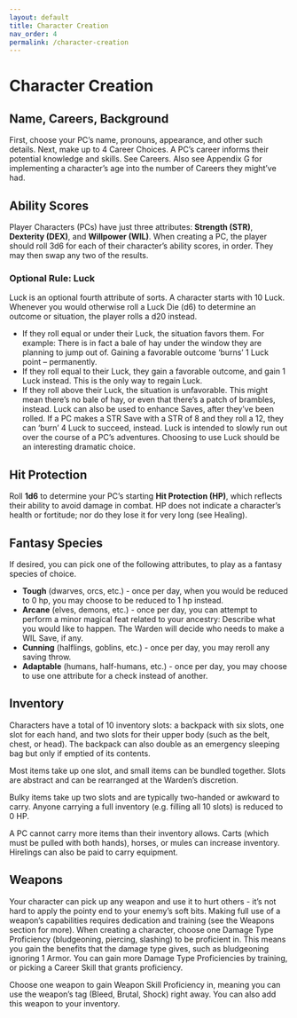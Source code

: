 ```yaml
---
layout: default
title: Character Creation
nav_order: 4
permalink: /character-creation
---
```

# Character Creation
## Name, Careers, Background
First, choose your PC’s name, pronouns, appearance, and other such details. Next, make up to 4 Career Choices. A PC’s career informs their potential knowledge and skills. See Careers. Also see Appendix G for implementing a character’s age into the number of Careers they might’ve had.
## Ability Scores
Player Characters (PCs) have just three attributes: **Strength (STR)**, **Dexterity (DEX)**, and **Willpower (WIL)**.
When creating a PC, the player should roll 3d6 for each of their character’s ability scores, in order. They may then swap any two of the results.
### Optional Rule: Luck
Luck is an optional fourth attribute of sorts. A character starts with 10 Luck. Whenever you would otherwise roll a Luck Die (d6) to determine an outcome or situation, the player rolls a d20 instead. 
- If they roll equal or under their Luck, the situation favors them. For example: There is in fact a bale of hay under the window they are planning to jump out of. Gaining a favorable outcome ‘burns’ 1 Luck point – permanently.
- If they roll equal to their Luck, they gain a favorable outcome, and gain 1 Luck instead. This is the only way to regain Luck.
- If they roll above their Luck, the situation is unfavorable. This might mean there’s no bale of hay, or even that there’s a patch of brambles, instead.
Luck can also be used to enhance Saves, after they’ve been rolled. If a PC makes a STR Save with a STR of 8 and they roll a 12, they can ‘burn’ 4 Luck to succeed, instead.
Luck is intended to slowly run out over the course of a PC’s adventures. Choosing to use Luck should be an interesting dramatic choice.
## Hit Protection
Roll **1d6** to determine your PC’s starting **Hit Protection (HP)**, which reflects their ability to avoid damage in combat. HP does not indicate a character’s health or fortitude; nor do they lose it for very long (see Healing). 
## Fantasy Species
If desired, you can pick one of the following attributes, to play as a fantasy species of choice.
- **Tough** (dwarves, orcs, etc.) - once per day, when you would be reduced to 0 hp, you may choose to be reduced to 1 hp instead.
- **Arcane** (elves, demons, etc.) - once per day, you can attempt to perform a minor magical feat related to your ancestry: Describe what you would like to happen. The Warden will decide who needs to make a WIL Save, if any.
- **Cunning** (halflings, goblins, etc.) - once per day, you may reroll any saving throw.
-	**Adaptable** (humans, half-humans, etc.) - once per day, you may choose to use one attribute for a check instead of another.
## Inventory
Characters have a total of 10 inventory slots: a backpack with six slots, one slot for each hand, and two slots for their upper body (such as the belt, chest, or head). The backpack can also double as an emergency sleeping bag but only if emptied of its contents.

Most items take up one slot, and small items can be bundled together. Slots are abstract and can be rearranged at the Warden’s discretion.

Bulky items take up two slots and are typically two-handed or awkward to carry. Anyone carrying a full inventory (e.g. filling all 10 slots) is reduced to 0 HP.

A PC cannot carry more items than their inventory allows. Carts (which must be pulled with both hands), horses, or mules can increase inventory. Hirelings can also be paid to carry equipment. 
## Weapons
Your character can pick up any weapon and use it to hurt others - it’s not hard to apply the pointy end to your enemy’s soft bits. Making full use of a weapon’s capabilities requires dedication and training (see the Weapons section for more).
When creating a character, choose one Damage Type Proficiency (bludgeoning, piercing, slashing) to be proficient in. This means you gain the benefits that the damage type gives, such as bludgeoning ignoring 1 Armor. You can gain more Damage Type Proficiencies by training, or picking a Career Skill that grants proficiency.

Choose one weapon to gain Weapon Skill Proficiency in, meaning you can use the weapon’s tag (Bleed, Brutal, Shock) right away. You can also add this weapon to your inventory.

